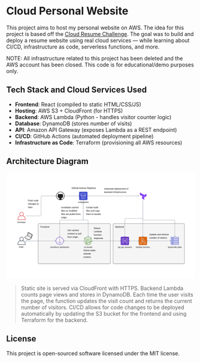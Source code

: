 # Cloud Personal Website

This project aims to host my personal website on AWS. The idea for this project is based off the [Cloud Resume Challenge](https://cloudresumechallenge.dev/). The goal was to build and deploy a resume website using real cloud services — while learning about CI/CD, infrastructure as code, serverless functions, and more.

NOTE: All infrastructure related to this project has been deleted and the AWS account has been closed. This code is for educational/demo purposes only.

## Tech Stack and Cloud Services Used

- **Frontend**: React (compiled to static HTML/CSS/JS)
- **Hosting**: AWS S3 + CloudFront (for HTTPS)
- **Backend**: AWS Lambda (Python - handles visitor counter logic)
- **Database**: DynamoDB (stores number of visits)
- **API**: Amazon API Gateway (exposes Lambda as a REST endpoint)
- **CI/CD**: GitHub Actions (automated deployment pipeline)
- **Infrastructure as Code**: Terraform (provisioning all AWS resources)

## Architecture Diagram

![Cloud Architecture Diagram](infra_diagram.png)

> Static site is served via CloudFront with HTTPS. Backend Lambda counts page views and stores in DynamoDB. Each time the user visits the page, the function updates the visit count and returns the current number of visitors. CI/CD allows for code changes to be deployed automatically by updating the S3 bucket for the frontend and using Terraform for the backend.

## License

This project is open-sourced software licensed under the MIT license.
